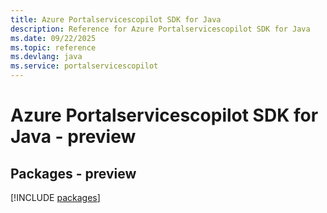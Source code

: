 ```yaml
---
title: Azure Portalservicescopilot SDK for Java
description: Reference for Azure Portalservicescopilot SDK for Java
ms.date: 09/22/2025
ms.topic: reference
ms.devlang: java
ms.service: portalservicescopilot
---
```

# Azure Portalservicescopilot SDK for Java - preview
## Packages - preview
[!INCLUDE [packages](portalservicescopilot-index.md)]